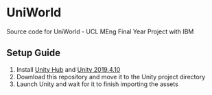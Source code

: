 # UniWorld
Source code for UniWorld - UCL MEng Final Year Project with IBM

## Setup Guide
1. Install [Unity Hub](https://unity3d.com/get-unity/download) and [Unity 2019.4.10](https://unity3d.com/get-unity/download/archive)
2. Download this repository and move it to the Unity project directory
3. Launch Unity and wait for it to finish importing the assets
